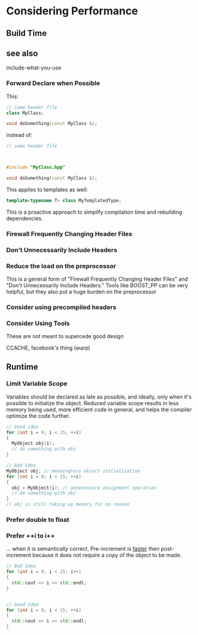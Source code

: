 # Considering Performance

## Build Time

## see also
include-what-you-use


### Forward Declare when Possible

This:

```cpp
// some header file
class MyClass;

void doSomething(const MyClass &);
```

instead of:

```cpp
// some header file



#include "MyClass.hpp"

void doSomething(const MyClass &);
```


This applies to templates as well:

```cpp
template<typename T> class MyTemplatedType;
```

This is a proactive approach to simplify compilation time and rebuilding dependencies.

### Firewall Frequently Changing Header Files

### Don't Unnecessarily Include Headers

### Reduce the load on the preprocessor

This is a general form of "Firewall Frequently Changing Header Files" and "Don't Unnecessarily Include Headers." Tools like BOOST_PP can be very helpful, but they also put a huge burden on the preprocessor

### Consider using precompiled headers

### Consider Using Tools

These are not meant to supercede good design

CCACHE, facebook's thing (warp)


## Runtime

### Limit Variable Scope

Variables should be declared as late as possible, and ideally, only when it's possible to initialize the object. Reduced variable scope results in less memory being used, more efficient code in general, and helps the compiler optimize the code further.

```c++
// Good idea
for (int i = 0; i < 15; ++i)
{
  MyObject obj(i);
  // do something with obj
}

// Bad Idea
MyObject obj; // meaningless object initialization
for (int i = 0; i < 15; ++i)
{
  obj = MyObject(i); // unnecessary assignment operation
  // do something with obj
}
// obj is still taking up memory for no reason
```

### Prefer double to float

### Prefer ++i to i++
... when it is semantically correct. Pre-increment is [faster](http://blog2.emptycrate.com/content/why-i-faster-i-c) then post-increment because it does not require a copy of the object to be made.

```cpp
// Bad Idea
for (int i = 0; i < 15; i++)
{
  std::cout << i << std::endl;
}


// Good Idea
for (int i = 0; i < 15; ++i)
{
  std::cout << i << std::endl;
}

```
